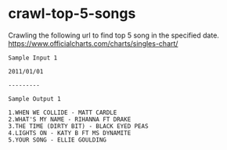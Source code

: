 # crawl-top-5-songs
Crawling the following url to find top 5 song in the specified date.  
https://www.officialcharts.com/charts/singles-chart/

```
Sample Input 1

2011/01/01

---------

Sample Output 1

1.WHEN WE COLLIDE - MATT CARDLE
2.WHAT'S MY NAME - RIHANNA FT DRAKE
3.THE TIME (DIRTY BIT) - BLACK EYED PEAS
4.LIGHTS ON - KATY B FT MS DYNAMITE
5.YOUR SONG - ELLIE GOULDING
```
